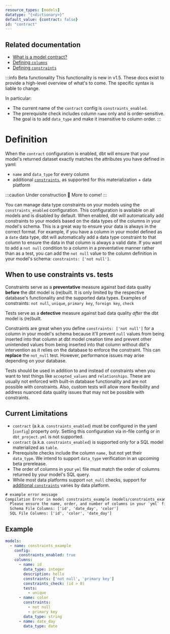 ```yaml
---
resource_types: [models]
datatype: "{<dictionary>}"
default_value: {contract: false}
id: "contract"
---
```



## Related documentation
- [What is a model contract?](publish/model-contracts)
- [Defining `columns`](resource-properties/columns)
- [Defining `constraints`](resource-properties/constraints)

<!-- TODO: move some of this content elsewhere, and update to reflect new proposed syntax -->

:::info Beta functionality
This functionality is new in v1.5. These docs exist to provide a high-level overview of what's to come. The specific syntax is liable to change.

In particular:
- The current name of the `contract` config is `constraints_enabled`.
- The prerequisite check includes column `name` only and is order-sensitive. The goal is to add `data_type` and make it insensitive to column order.
:::

# Definition

When the `contract` configuration is enabled, dbt will ensure that your model's returned dataset exactly matches the attributes you have defined in yaml:
- `name` and `data_type` for every column
- additional [`constraints`](resource-properties/constraints), as supported for this materialization + data platform

:::caution Under construction 🚧
More to come!
:::

You can manage data type constraints on your models using the `constraints_enabled` configuration. This configuration is available on all models and is disabled by default. When enabled, dbt will automatically add constraints to your models based on the data types of the columns in your model's schema. This is a great way to ensure your data is always in the correct format. For example, if you have a column in your model defined as a `date` data type, dbt will automatically add a data type constraint to that column to ensure the data in that column is always a valid date. If you want to add a `not null` condition to a column in a preventative manner rather than as a test, you can add the `not null` value to the column definition in your model's schema: `constraints: ['not null']`.

## When to use constraints vs. tests

Constraints serve as a **preventative** measure against bad data quality **before** the dbt model is (re)built. It is only limited by the respective database's functionality and the supported data types. Examples of constraints: `not null`, `unique`, `primary key`, `foreign key`, `check`

Tests serve as a **detective** measure against bad data quality _after_ the dbt model is (re)built.

Constraints are great when you define `constraints: ['not null']` for a column in your model's schema because it'll prevent `null` values from being inserted into that column at dbt model creation time and prevent other unintended values from being inserted into that column without dbt's intervention as it relies on the database to enforce the constraint. This can **replace** the `not_null` test. However, performance issues may arise depending on your database.

Tests should be used in addition to and instead of constraints when you want to test things like `accepted_values` and `relationships`. These are usually not enforced with built-in database functionality and are not possible with constraints. Also, custom tests will allow more flexibility and address nuanced data quality issues that may not be possible with constraints.

## Current Limitations

- `contract` (a.k.a. `constraints_enabled`) must be configured in the yaml [`config`] property _only_. Setting this configuration via in-file config or in `dbt_project.yml` is not supported.
- `contract` (a.k.a. `constraints_enabled`) is supported only for a SQL model materialized as `table`.
- Prerequisite checks include the column `name,` but not yet their `data_type`. We intend to support `data_type` verification in an upcoming beta prerelease.
- The order of columns in your `yml` file must match the order of columns returned by your model's SQL query.
- While most data platforms support `not_null` checks, support for [additional `constraints`](resource-properties/constraints) varies by data platform.

```txt
# example error message
Compilation Error in model constraints_example (models/constraints_examples/constraints_example.sql)
  Please ensure the name, order, and number of columns in your `yml` file match the columns in your SQL file.
  Schema File Columns: ['id', 'date_day', 'color']
  SQL File Columns: ['id', 'color', 'date_day'] 
```

## Example

<File name='models/schema.yml'>

```yml
models:
  - name: constraints_example
    config:
      constraints_enabled: true
    columns:
      - name: id
        data_type: integer
        description: hello
        constraints: ['not null', 'primary key']
        constraints_check: (id > 0)
        tests:
          - unique
      - name: color
        constraints:
          - not null
          - primary key
        data_type: string
      - name: date_day
        data_type: date
```

</File>
